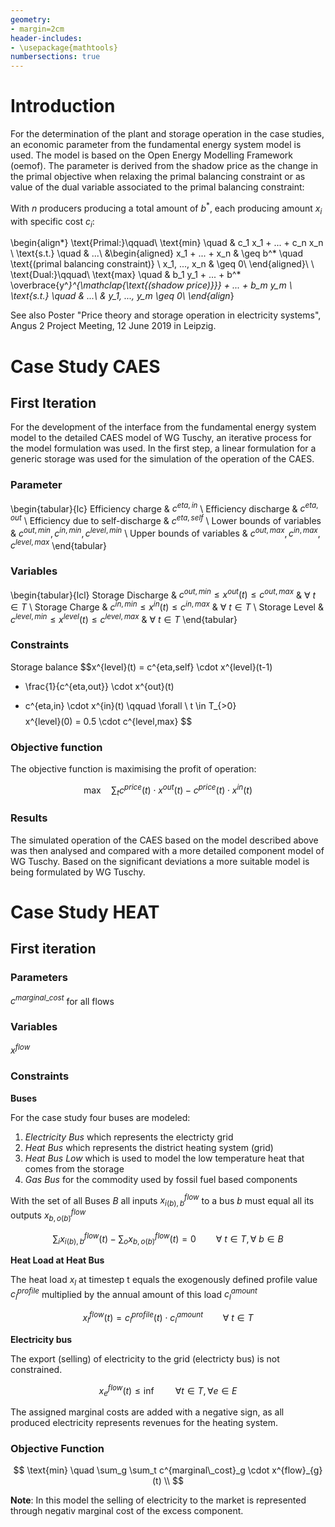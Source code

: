 ```yaml
---
geometry:
- margin=2cm
header-includes:
- \usepackage{mathtools}
numbersections: true
---
```


# Introduction

For the determination of the plant and storage operation in the case studies,
an economic parameter from the fundamental energy system model is used. The model
is based on the Open Energy Modelling Framework (oemof). The parameter
is derived from the shadow price as the change in the primal objective when
relaxing the primal balancing constraint or as value of the dual variable
associated to the primal balancing constraint:

With $n$ producers producing a total amount of $b^*$, each producing amount $x_i$ with specific cost $c_i$:

\begin{align*}
\text{Primal:}\qquad\\
\text{min} \quad & c_1 x_1 + ... + c_n x_n \\
\text{s.t.} \quad & ...\\
&\begin{aligned}
x_1  + ... + x_n & \geq b^*  \quad \text{(primal balancing constraint)} \\
x_1, ..., x_n & \geq 0\\
\end{aligned}\\
\\
\text{Dual:}\qquad\\
\text{max} \quad & b_1 y_1 + ... + b^* \overbrace{y^*}^{\mathclap{\text{(shadow price)}}} + ... + b_m y_m \\
\text{s.t.} \quad & ...\\
& y_1, ..., y_m \geq  0\\
\end{align*}

See also Poster "Price theory and storage operation in electricity systems",
Angus 2 Project Meeting, 12 June 2019 in Leipzig.


# Case Study CAES

## First Iteration

For the development of the interface from the fundamental energy system model
to the detailed CAES model of WG Tuschy, an iterative process for the model
formulation was used. In the first step, a linear formulation for a generic storage
was used for the simulation of the operation of the CAES.

### Parameter

\begin{tabular}{lc}
Efficiency charge & $c^{eta,in}$ \\
Efficiency discharge & $c^{eta,out}$ \\
Efficiency due to self-discharge & $c^{eta,self}$ \\
Lower bounds of variables & $c^{out,min}, c^{in,min}, c^{level,min}$ \\
Upper bounds of variables & $c^{out,max}, c^{in,max}, c^{level,max}$
\end{tabular}

### Variables

\begin{tabular}{lcl}
Storage Discharge &
$c^{out,min} \leq x^{out}(t) \leq c^{out,max}$ & $\forall \ t \in T$ \\
Storage Charge &
$c^{in,min} \leq x^{in}(t) \leq c^{in,max}$ & $\forall \ t \in T$ \\
Storage Level &
$c^{level,min} \leq x^{level}(t) \leq c^{level,max}$ & $\forall \ t \in T$
\end{tabular}

### Constraints

Storage balance
$$x^{level}(t) = c^{eta,self} \cdot x^{level}(t-1)
- \frac{1}{c^{eta,out}} \cdot x^{out}(t)
+ c^{eta,in} \cdot x^{in}(t) \qquad \forall \ t \in T_{>0}
$$
$$
x^{level}(0) = 0.5 \cdot c^{level,max}
$$

### Objective function

The objective function is maximising the profit of operation:

$$
\text{max} \quad \sum_t c^{price}(t) \cdot x^{out}(t)  - c^{price}(t) \cdot x^{in}(t)
$$

### Results

The simulated operation of the CAES based on the model described above was then
analysed and compared with a more detailed component model of WG Tuschy. Based on
the significant deviations a more suitable model is being formulated by WG Tuschy.


# Case Study HEAT

## First iteration

### Parameters

$c^{marginal\_cost}$ for all flows

### Variables

$x^{flow}$

### Constraints

**Buses**

For the case study four buses are modeled:

1. *Electricity Bus* which represents the electricty grid
2. *Heat Bus* which represents the district heating system (grid)
3. *Heat Bus Low* which is used to model the low temperature heat that comes from the storage
4. *Gas Bus* for the commodity used by fossil fuel based components

With the set of all Buses $B$ all inputs $x^{flow}_{i(b),b}$ to a bus $b$ must equal all its outputs $x^{flow}_{b,o(b)}$

$$\sum_i x^{flow}_{i(b), b}(t) - \sum_o x^{flow}_{b, o(b)}(t) = 0 \qquad \forall \ t \in T, \forall \ b \in B$$


**Heat Load at Heat Bus**

The heat load $x_{l}$ at timestep t equals the exogenously defined  profile value $c^{profile}_l$ multiplied by the annual amount of this load $c^{amount}_l$

$$ x^{flow}_{l}(t) = c^{profile}_{l}(t) \cdot c^{amount}_{l} \qquad \forall \ t \in T$$

**Electricity bus**

The export (selling) of electricity to the grid (electricty bus) is
not constrained.

$$ x^{flow}_{e}(t) \leq \inf \qquad \forall t \in T, \forall e \in E$$

The assigned marginal costs are added with a negative sign, as all produced
electricity represents revenues for the heating system.

### Objective Function

$$ \text{min} \quad \sum_g \sum_t c^{marginal\_cost}_g \cdot x^{flow}_{g}(t) \\
$$

**Note**: In this model the selling of electricity to the market is represented through negativ marginal cost of the excess component.
